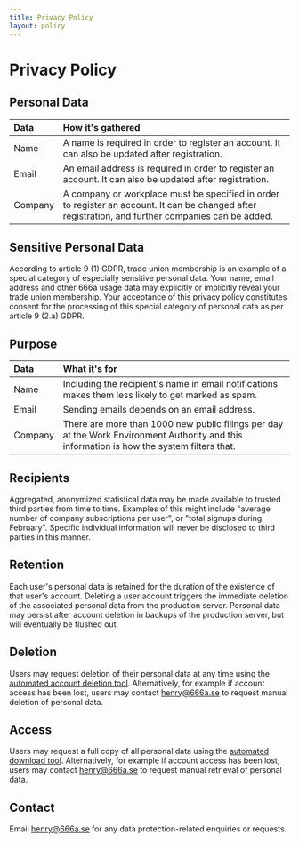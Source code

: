 ```yaml
---
title: Privacy Policy
layout: policy
---
```


# Privacy Policy

## Personal Data

| Data | How it's gathered |
|:-|:-|
| Name | A name is required in order to register an account. It can also be updated after registration. |
| Email | An email address is required in order to register an account. It can also be updated after registration. |
| Company | A company or workplace must be specified in order to register an account. It can be changed after registration, and further companies can be added. |

## Sensitive Personal Data

According to article 9 (1) GDPR, trade union membership is an example of a special category of especially sensitive personal data. Your name, email address and other 666a usage data may explicitly or implicitly reveal your trade union membership. Your acceptance of this privacy policy constitutes consent for the processing of this special category of personal data as per article 9 (2.a) GDPR.

## Purpose

| Data | What it's for |
|:-|:-|
| Name | Including the recipient's name in email notifications makes them less likely to get marked as spam. |
| Email | Sending emails depends on an email address. |
| Company | There are more than 1000 new public filings per day at the Work Environment Authority and this information is how the system filters that. |

## Recipients

Aggregated, anonymized statistical data may be made available to trusted third parties from time to time. Examples of this might include "average number of company subscriptions per user", or "total signups during February". Specific individual information will never be disclosed to third parties in this manner.

## Retention

Each user's personal data is retained for the duration of the existence of that user's account. Deleting a user account triggers the immediate deletion of the associated personal data from the production server. Personal data may persist after account deletion in backups of the production server, but will eventually be flushed out.

## Deletion

Users may request deletion of their personal data at any time using the [automated account deletion tool](/delete). Alternatively, for example if account access has been lost, users may contact [henry@666a.se](mailto:henry@666.se) to request manual deletion of personal data.

## Access

Users may request a full copy of all personal data using the [automated download tool](/download). Alternatively, for example if account access has been lost, users may contact [henry@666a.se](mailto:henry@666.se) to request manual retrieval of personal data.

## Contact

Email [henry@666a.se](mailto:henry@666.se) for any data protection-related enquiries or requests.